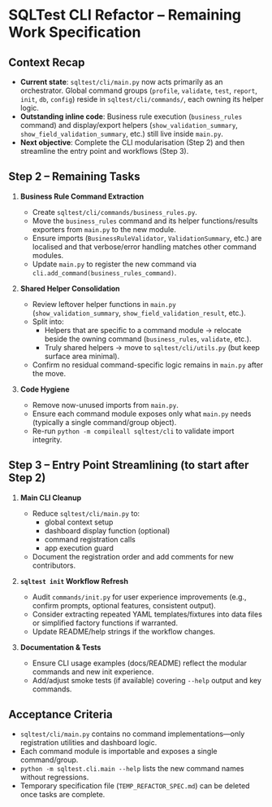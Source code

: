 # SQLTest CLI Refactor – Remaining Work Specification

## Context Recap
- **Current state**: `sqltest/cli/main.py` now acts primarily as an orchestrator. Global command groups (`profile`, `validate`, `test`, `report`, `init`, `db`, `config`) reside in `sqltest/cli/commands/`, each owning its helper logic.
- **Outstanding inline code**: Business rule execution (`business_rules` command) and display/export helpers (`show_validation_summary`, `show_field_validation_summary`, etc.) still live inside `main.py`.
- **Next objective**: Complete the CLI modularisation (Step 2) and then streamline the entry point and workflows (Step 3).

## Step 2 – Remaining Tasks
1. **Business Rule Command Extraction**
   - Create `sqltest/cli/commands/business_rules.py`.
   - Move the `business_rules` command and its helper functions/results exporters from `main.py` to the new module.
   - Ensure imports (`BusinessRuleValidator`, `ValidationSummary`, etc.) are localised and that verbose/error handling matches other command modules.
   - Update `main.py` to register the new command via `cli.add_command(business_rules_command)`.

2. **Shared Helper Consolidation**
   - Review leftover helper functions in `main.py` (`show_validation_summary`, `show_field_validation_result`, etc.).
   - Split into:
     - Helpers that are specific to a command module → relocate beside the owning command (`business_rules`, `validate`, etc.).
     - Truly shared helpers → move to `sqltest/cli/utils.py` (but keep surface area minimal).
   - Confirm no residual command-specific logic remains in `main.py` after the move.

3. **Code Hygiene**
   - Remove now-unused imports from `main.py`.
   - Ensure each command module exposes only what `main.py` needs (typically a single command/group object).
   - Re-run `python -m compileall sqltest/cli` to validate import integrity.

## Step 3 – Entry Point Streamlining (to start after Step 2)
1. **Main CLI Cleanup**
   - Reduce `sqltest/cli/main.py` to:
     - global context setup
     - dashboard display function (optional)
     - command registration calls
     - app execution guard
   - Document the registration order and add comments for new contributors.

2. **`sqltest init` Workflow Refresh**
   - Audit `commands/init.py` for user experience improvements (e.g., confirm prompts, optional features, consistent output).
   - Consider extracting repeated YAML templates/fixtures into data files or simplified factory functions if warranted.
   - Update README/help strings if the workflow changes.

3. **Documentation & Tests**
   - Ensure CLI usage examples (docs/README) reflect the modular commands and new init experience.
   - Add/adjust smoke tests (if available) covering `--help` output and key commands.

## Acceptance Criteria
- `sqltest/cli/main.py` contains no command implementations—only registration utilities and dashboard logic.
- Each command module is importable and exposes a single command/group.
- `python -m sqltest.cli.main --help` lists the new command names without regressions.
- Temporary specification file (`TEMP_REFACTOR_SPEC.md`) can be deleted once tasks are complete.
